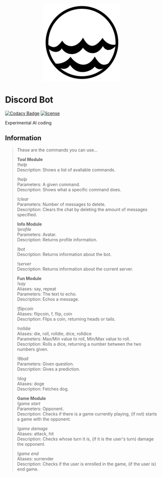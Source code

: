 <p align="center"><img src="https://github.com/gponimansky/expert-loop/blob/master/images/at-sea.png" width="255" title="Bot Avatar"/></p>  

# Discord Bot  

[![Codacy Badge](https://api.codacy.com/project/badge/Grade/68f7394e79434e308245de9db9f2bcb8)](https://www.codacy.com/app/ponimansky.guy/expert-loop?utm_source=github.com&amp;utm_medium=referral&amp;utm_content=gponimansky/expert-loop&amp;utm_campaign=Badge_Grade)
[![license](https://img.shields.io/github/license/gponimansky/expert-loop.svg)](https://github.com/gponimansky/expert-loop/blob/master/LICENSE)

Experimental AI coding  

## Information 
>  
>These are the commands you can use...  
>  
>**Tool Module**  
>*!help*  
>Description: Shows a list of avaliable commands.  
>  
>*!help*  
>Parameters: A given command.  
>Description: Shows what a specific command does.  
>  
>*!clear*  
>Parameters: Number of messages to delete.  
>Description: Clears the chat by deleting the amount of messages specified.  
>  
>**Info Module**  
>*!profile*  
>Parameters: Avatar.  
>Description: Returns profile information. 
>  
>*!bot*  
>Description: Returns information about the bot.  
>  
>*!server*  
>Description: Returns information about the current server.  
>  
>**Fun Module**  
>*!say*  
>Aliases: say, repeat  
>Parameters: The text to echo.  
>Description: Echos a message.  
>  
>*!flipcoin*  
>Aliases: flipcoin, f, flip, coin  
>Description: Flips a coin, returning heads or tails.  
>  
>*!rolldie*  
>Aliases: die, roll, rolldie, dice, rolldice  
>Parameters: Max/Min value to roll, Min/Max value to roll.  
>Description: Rolls a dice, returning a number between the two numbers given.  
>  
>*!8ball*  
>Parameters: Given question.  
>Description: Gives a prediction.  
>  
>*!dog*  
>Aliases: doge  
>Description: Fetches dog.  
>  
>**Game Module**  
>*!game start*  
>Parameters: Opponent.  
>Description: Checks if there is a game currently playing, (if not) starts a game with the opponent.  
>  
>*!game damage*  
>Aliases: attack, hit  
>Description: Checks whose turn it is, (if it is the user's turn) damage the opponent.  
>  
>*!game end*  
>Aliases: surrender  
>Description: Checks if the user is enrolled in the game, (if the user is) end game.   
>  
